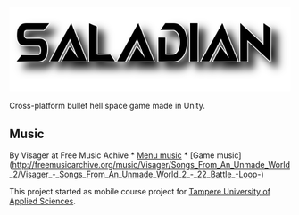 ![Saladian](https://raw.githubusercontent.com/13i224HetekiviLehmus/Saladian/master/Data/logo.png)

Cross-platform bullet hell space game made in Unity.

## Music
By Visager at Free Music Achive
    * [Menu music](http://freemusicarchive.org/music/Visager/Songs_From_An_Unmade_World/Visager_-_Songs_from_an_Unmade_World_-_14_Windy_Bluffs_-Loop-)
    * [Game music] (http://freemusicarchive.org/music/Visager/Songs_From_An_Unmade_World_2/Visager_-_Songs_From_An_Unmade_World_2_-_22_Battle_-Loop-)
	
This project started as mobile course project for [Tampere University of Applied Sciences](http://www.tamk.fi/web/tamken).

